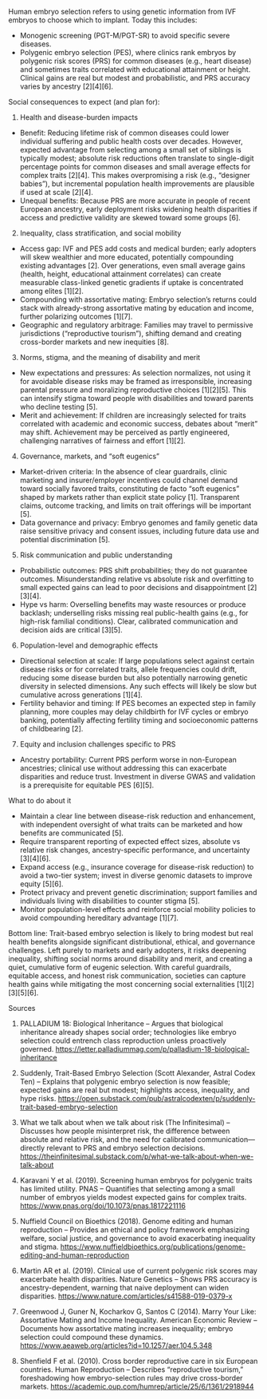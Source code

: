 Human embryo selection refers to using genetic information from IVF embryos to choose which to implant. Today this includes:
- Monogenic screening (PGT-M/PGT-SR) to avoid specific severe diseases.
- Polygenic embryo selection (PES), where clinics rank embryos by polygenic risk scores (PRS) for common diseases (e.g., heart disease) and sometimes traits correlated with educational attainment or height. Clinical gains are real but modest and probabilistic, and PRS accuracy varies by ancestry [2][4][6].

Social consequences to expect (and plan for):

1) Health and disease-burden impacts
- Benefit: Reducing lifetime risk of common diseases could lower individual suffering and public health costs over decades. However, expected advantage from selecting among a small set of siblings is typically modest; absolute risk reductions often translate to single-digit percentage points for common diseases and small average effects for complex traits [2][4]. This makes overpromising a risk (e.g., “designer babies”), but incremental population health improvements are plausible if used at scale [2][4].
- Unequal benefits: Because PRS are more accurate in people of recent European ancestry, early deployment risks widening health disparities if access and predictive validity are skewed toward some groups [6].

2) Inequality, class stratification, and social mobility
- Access gap: IVF and PES add costs and medical burden; early adopters will skew wealthier and more educated, potentially compounding existing advantages [2]. Over generations, even small average gains (health, height, educational attainment correlates) can create measurable class-linked genetic gradients if uptake is concentrated among elites [1][2].
- Compounding with assortative mating: Embryo selection’s returns could stack with already-strong assortative mating by education and income, further polarizing outcomes [1][7].
- Geographic and regulatory arbitrage: Families may travel to permissive jurisdictions (“reproductive tourism”), shifting demand and creating cross-border markets and new inequities [8].

3) Norms, stigma, and the meaning of disability and merit
- New expectations and pressures: As selection normalizes, not using it for avoidable disease risks may be framed as irresponsible, increasing parental pressure and moralizing reproductive choices [1][2][5]. This can intensify stigma toward people with disabilities and toward parents who decline testing [5].
- Merit and achievement: If children are increasingly selected for traits correlated with academic and economic success, debates about “merit” may shift. Achievement may be perceived as partly engineered, challenging narratives of fairness and effort [1][2].

4) Governance, markets, and “soft eugenics”
- Market-driven criteria: In the absence of clear guardrails, clinic marketing and insurer/employer incentives could channel demand toward socially favored traits, constituting de facto “soft eugenics” shaped by markets rather than explicit state policy [1]. Transparent claims, outcome tracking, and limits on trait offerings will be important [5].
- Data governance and privacy: Embryo genomes and family genetic data raise sensitive privacy and consent issues, including future data use and potential discrimination [5].

5) Risk communication and public understanding
- Probabilistic outcomes: PRS shift probabilities; they do not guarantee outcomes. Misunderstanding relative vs absolute risk and overfitting to small expected gains can lead to poor decisions and disappointment [2][3][4].
- Hype vs harm: Overselling benefits may waste resources or produce backlash; underselling risks missing real public-health gains (e.g., for high-risk familial conditions). Clear, calibrated communication and decision aids are critical [3][5].

6) Population-level and demographic effects
- Directional selection at scale: If large populations select against certain disease risks or for correlated traits, allele frequencies could drift, reducing some disease burden but also potentially narrowing genetic diversity in selected dimensions. Any such effects will likely be slow but cumulative across generations [1][4].
- Fertility behavior and timing: If PES becomes an expected step in family planning, more couples may delay childbirth for IVF cycles or embryo banking, potentially affecting fertility timing and socioeconomic patterns of childbearing [2].

7) Equity and inclusion challenges specific to PRS
- Ancestry portability: Current PRS perform worse in non-European ancestries; clinical use without addressing this can exacerbate disparities and reduce trust. Investment in diverse GWAS and validation is a prerequisite for equitable PES [6][5].

What to do about it
- Maintain a clear line between disease-risk reduction and enhancement, with independent oversight of what traits can be marketed and how benefits are communicated [5].
- Require transparent reporting of expected effect sizes, absolute vs relative risk changes, ancestry-specific performance, and uncertainty [3][4][6].
- Expand access (e.g., insurance coverage for disease-risk reduction) to avoid a two-tier system; invest in diverse genomic datasets to improve equity [5][6].
- Protect privacy and prevent genetic discrimination; support families and individuals living with disabilities to counter stigma [5].
- Monitor population-level effects and reinforce social mobility policies to avoid compounding hereditary advantage [1][7].

Bottom line: Trait-based embryo selection is likely to bring modest but real health benefits alongside significant distributional, ethical, and governance challenges. Left purely to markets and early adopters, it risks deepening inequality, shifting social norms around disability and merit, and creating a quiet, cumulative form of eugenic selection. With careful guardrails, equitable access, and honest risk communication, societies can capture health gains while mitigating the most concerning social externalities [1][2][3][5][6].

Sources
1) PALLADIUM 18: Biological Inheritance – Argues that biological inheritance already shapes social order; technologies like embryo selection could entrench class reproduction unless proactively governed. https://letter.palladiummag.com/p/palladium-18-biological-inheritance

2) Suddenly, Trait-Based Embryo Selection (Scott Alexander, Astral Codex Ten) – Explains that polygenic embryo selection is now feasible; expected gains are real but modest; highlights access, inequality, and hype risks. https://open.substack.com/pub/astralcodexten/p/suddenly-trait-based-embryo-selection

3) What we talk about when we talk about risk (The Infinitesimal) – Discusses how people misinterpret risk, the difference between absolute and relative risk, and the need for calibrated communication—directly relevant to PRS and embryo selection decisions. https://theinfinitesimal.substack.com/p/what-we-talk-about-when-we-talk-about

4) Karavani Y et al. (2019). Screening human embryos for polygenic traits has limited utility. PNAS – Quantifies that selecting among a small number of embryos yields modest expected gains for complex traits. https://www.pnas.org/doi/10.1073/pnas.1817221116

5) Nuffield Council on Bioethics (2018). Genome editing and human reproduction – Provides an ethical and policy framework emphasizing welfare, social justice, and governance to avoid exacerbating inequality and stigma. https://www.nuffieldbioethics.org/publications/genome-editing-and-human-reproduction

6) Martin AR et al. (2019). Clinical use of current polygenic risk scores may exacerbate health disparities. Nature Genetics – Shows PRS accuracy is ancestry-dependent, warning that naive deployment can widen disparities. https://www.nature.com/articles/s41588-019-0379-x

7) Greenwood J, Guner N, Kocharkov G, Santos C (2014). Marry Your Like: Assortative Mating and Income Inequality. American Economic Review – Documents how assortative mating increases inequality; embryo selection could compound these dynamics. https://www.aeaweb.org/articles?id=10.1257/aer.104.5.348

8) Shenfield F et al. (2010). Cross border reproductive care in six European countries. Human Reproduction – Describes “reproductive tourism,” foreshadowing how embryo-selection rules may drive cross-border markets. https://academic.oup.com/humrep/article/25/6/1361/2918944